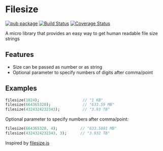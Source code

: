 # Filesize

[![pub package](https://img.shields.io/pub/v/filesize.svg)](https://pub.dartlang.org/packages/filesize) [![Build Status](https://travis-ci.org/synw/filesize.svg?branch=master)](https://travis-ci.org/synw/filesize) [![Coverage Status](https://coveralls.io/repos/github/synw/filesize/badge.svg?branch=master)](https://coveralls.io/github/synw/filesize?branch=master)


A micro library that provides an easy way to get human readable file size strings

## Features

- Size can be passed as number or as string
- Optional parameter to specify numbers of digits after comma/point

## Examples

``` dart
filesize(1024);                   // "1 KB"
filesize(664365320);              // "633.59 MB"
filesize(4324324232343);          // "3.93 TB"
```

Optional parameter to specify numbers after comma/point:

``` dart
filesize(664365320, 4);          // "633.5881 MB"
filesize(4324324232343, 3);      // "3.932 TB"
```

Inspired by [filesize.js](https://github.com/avoidwork/filesize.js "filesize.js")
